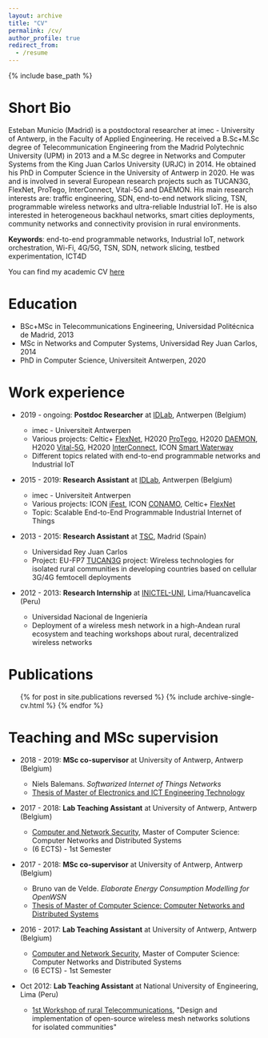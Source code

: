 ```yaml
---
layout: archive
title: "CV"
permalink: /cv/
author_profile: true
redirect_from:
  - /resume
---
```


{% include base_path %}

Short Bio
======
Esteban Municio (Madrid) is a postdoctoral researcher at imec - University of Antwerp, in the Faculty of Applied Engineering. He received a B.Sc+M.Sc degree of Telecommunication Engineering from the Madrid Polytechnic University (UPM) in 2013 and a M.Sc degree in Networks and Computer Systems from the King Juan Carlos University (URJC) in 2014. He obtained his PhD in Computer Science in the University of Antwerp in 2020. He was and is involved in several European research projects such as TUCAN3G, FlexNet, ProTego, InterConnect, Vital-5G and DAEMON. His main research interests are: traffic engineering, SDN, end-to-end network slicing, TSN, programmable wireless networks and ultra-reliable Industrial IoT. He is also interested in heterogeneous backhaul networks, smart cities deployments, community networks and connectivity provision in rural environments.

**Keywords**: end-to-end programmable networks, Industrial IoT, network orchestration, Wi-Fi, 4G/5G, TSN, SDN, network slicing, testbed experimentation, ICT4D

You can find my academic CV [here](https://github.com/emunicio/emunicio.github.io/blob/master/files/Esteban_Municio_resume_Aug2021.pdf)

Education
======
* BSc+MSc in Telecommunications Engineering, Universidad Politécnica de Madrid, 2013
* MSc in Networks and Computer Systems, Universidad Rey Juan Carlos, 2014
* PhD in Computer Science, Universiteit Antwerpen, 2020

Work experience
======
* 2019 - ongoing: **Postdoc Researcher** at [IDLab](https://www.uantwerpen.be/en/research-groups/idlab/), Antwerpen (Belgium)
  * imec - Universiteit Antwerpen
  * Various projects: Celtic+ [FlexNet](https://www.celticnext.eu/project-flexnet/), H2020 [ProTego](https://protego-project.eu/), H2020 [DAEMON](https://h2020daemon.eu/), H2020 [Vital-5G](https://www.vital5g.eu/), H2020 [InterConnect](https://interconnectproject.eu/), ICON [Smart Waterway](https://www.imec-int.com/en/research-portfolio/smartwaterway)
  * Different topics related with end-to-end programmable networks and Industrial IoT

* 2015 - 2019: **Research Assistant** at [IDLab](https://www.uantwerpen.be/en/research-groups/idlab/), Antwerpen (Belgium)
  * imec - Universiteit Antwerpen
  * Various projects: ICON [iFest](https://www.imec-int.com/en/what-we-offer/research-portfolio/ifest), ICON [CONAMO](https://www.imec-int.com/en/what-we-offer/research-portfolio/conamo), Celtic+ [FlexNet](https://www.celticnext.eu/project-flexnet/)
  * Topic: Scalable End-to-End Programmable Industrial Internet of Things

* 2013 - 2015: **Research Assistant** at [TSC](https://www.tsc.urjc.es/), Madrid (Spain)
  * Universidad Rey Juan Carlos
  * Project: EU-FP7 [TUCAN3G](https://ict-tucan3g.upc.edu/) project: Wireless technologies for
isolated rural communities in developing countries based on cellular 3G/4G femtocell deployments

* 2012 - 2013: **Research Internship** at [INICTEL-UNI](https://www.inictel-uni.edu.pe/), Lima/Huancavelica (Peru)
  * Universidad Nacional de Ingeniería
  * Deployment of a wireless mesh network in a high-Andean rural ecosystem and teaching workshops
about rural, decentralized wireless networks


Publications
======
  <ul>{% for post in site.publications reversed %}
    {% include archive-single-cv.html %}
  {% endfor %}</ul>

Teaching and MSc supervision
======
* 2018 - 2019: **MSc co-supervisor** at University of Antwerp, Antwerp (Belgium)
    * Niels Balemans. <i>Softwarized Internet of Things Networks</i>
    * [Thesis of Master of Electronics and ICT Engineering Technology](https://www.uantwerpen.be/en/study/programmes/all-programmes/electronics-and-ict-technology/about-the-programme/)


* 2017 - 2018: **Lab Teaching Assistant** at University of Antwerp, Antwerp (Belgium)
    * [Computer and Network Security](https://www.uantwerpen.be/en/study/programmes/all-programmes/computer-science-computer-networks/study-programme/?id=2021-2001WETINR&lang=en), Master of Computer Science: Computer Networks and Distributed Systems 
    * (6 ECTS) - 1st Semester

* 2017 - 2018: **MSc co-supervisor** at University of Antwerp, Antwerp (Belgium)
    * Bruno van de Velde. <i>Elaborate Energy Consumption Modelling for OpenWSN</i>
    * [Thesis of Master of Computer Science: Computer Networks and Distributed Systems](https://www.uantwerpen.be/en/study/programmes/all-programmes/computer-science-computer-networks/study-programme/?id=2021-2001WETINR&lang=en)

* 2016 - 2017: **Lab Teaching Assistant** at University of Antwerp, Antwerp (Belgium)
    * [Computer and Network Security](https://www.uantwerpen.be/en/study/programmes/all-programmes/computer-science-computer-networks/study-programme/?id=2021-2001WETINR&lang=en), Master of Computer Science: Computer Networks and Distributed Systems 
    * (6 ECTS) - 1st Semester

* Oct 2012: **Lab Teaching Assistant** at National University of Engineering, Lima (Peru)
    * [1st Workshop of rural Telecommunications](https://core.ac.uk/download/pdf/12001778.pdf), "Design and implementation of open-source wireless mesh networks solutions for isolated communities"

